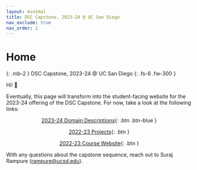 ```yaml
---
layout: minimal
title: DSC Capstone, 2023-24 @ UC San Diego
nav_exclude: true
nav_order: 1
---
```


# Home
{: .mb-2 }
DSC Capstone, 2023-24 @ UC San Diego
{: .fs-6 .fw-300 }

Hi! 👋

Eventually, this page will transform into the student-facing website for the 2023-24 offering of the DSC Capstone. For now, take a look at the following links:

<div align="center" markdown="1">

[2023-24 Domain Descriptions](http://dsc-capstone.org/enrollment){: .btn .btn-blue }

[2022-23 Projects](https://dsc-capstone.org/showcase-23){: .btn }

[2022-23 Course Website](http://dsc-capstone.org/2022-23){: .btn }

</div>

With any questions about the capstone sequence, reach out to Suraj Rampure (rampure@ucsd.edu).